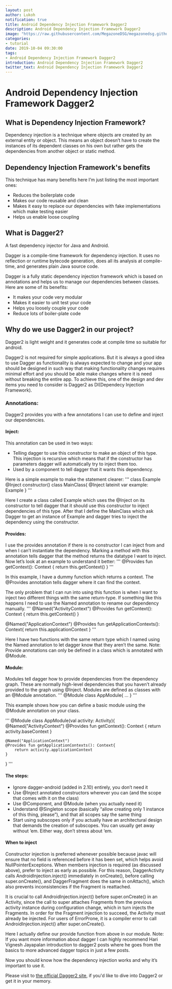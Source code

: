 ```yaml
---
layout: post
author: Lukoh
notification: true
title: Android Dependency Injection Framework Dagger2
description: Android Dependency Injection Framework Dagger2
image: "https://raw.githubusercontent.com/MegazoneDSG/megazonedsg.github.io/master/assets/img/android/architecture/arch1.png"
categories:
- tutorial
date: 2019-10-04 09:30:00
tags:
- Android Dependency Injection Framework Dagger2
introduction: Android Dependency Injection Framework Dagger2
twitter_text: Android Dependency Injection Framework Dagger2
---
```


# Android Dependency Injection Framework Dagger2

## What is Dependency Injection Framework?

Dependency injection is a technique where objects are created by an external entity or object. 
This means an object doesn’t have to create the instances of its dependent classes on his own but rather gets the dependencies from another object or static method.

## Dependency Injection Framework's benefits
This technique has many benefits here I’m just listing the most important ones:
* Reduces the boilerplate code
* Makes our code reusable and clean
* Makes it easy to replace our dependencies with fake implementations which make testing easier
* Helps us enable loose coupling

## What is Dagger2?

A fast dependency injector for Java and Android.

Dagger is a compile-time framework for dependency injection. 
It uses no reflection or runtime bytecode generation, does all its analysis at compile-time, and generates plain Java source code.

Dagger is a fully static dependency injection framework which is based on annotations and helps us to manage our dependencies between classes. 
Here are some of its benefits:
* It makes your code very modular
* Makes it easier to unit test your code
* Helps you loosely couple your code
* Reduce lots of boiler-plate code

## Why do we use Dagger2 in our project?

Dagger2 is light weight and it generates code at compile time so suitable for android.

Dagger2 is not required for simple applications. 
But it is always a good idea to use Dagger as functionality is always expected to change and your app should be designed in such way that making functionality changes requires minimal effort and you should be able make changes where it is need without breaking the entire app. 
To achieve this, one of the design and dev items you need to consider is Dagger2 as DI(Dependecy Injection Framework).

### Annotations:
Dagger2 provides you with a few annotations I can use to define and inject our dependencies.

#### Inject:
This annotation can be used in two ways:
* Telling dagger to use this constructor to make an object of this type. 
  This injection is recursive which means that if the constructor has parameters dagger will automatically try to inject them too.
* Used by a component to tell dagger that it wants this dependency.

Here is a simple example to make the statement clearer:
'''
class Example @Inject constructor()
class MainClass{
    @Inject
    lateinit var example: Example
}
'''

Here I create a class called Example which uses the @Inject on its constructor to tell dagger that it should use this constructor to inject dependencies of this type. 
After that I define the MainClass which ask Dagger to get an instance of Example and dagger tries to inject the dependency using the constructor.

#### Provides:

I use the provides annotation if there is no constructor I can inject from and when I can’t instantiate the dependency.
Marking a method with this annotation tells dagger that the method returns the datatype I want to inject. 
Now let’s look at an example to understand it better:
'''
@Provides fun getContext(): Context {
    return this.getContext()
}
'''

In this example, I have a dummy function which returns a context. 
The @Provides annotation tells dagger where it can find the context.

The only problem that I can run into using this function is when I want to inject two different things with the same return-type. 
If something like this happens I need to use the Named annotation to rename our dependency manually.
'''
@Named("ActivityContext")
@Provides fun getContext(): Context {
    return this.getContext()
}

@Named("ApplicationContext")
@Provides fun getApplicationContexts(): Context{
    return this.applicationContext
}
'''

Here I have two functions with the same return type which I named using the Named annotation to let dagger know that they aren’t the same.
Note: Provide annotations can only be defined in a class which is annotated with @Module.

#### Module:

Modules tell dagger how to provide dependencies from the dependency graph. 
These are normally high-level dependencies that you haven’t already provided to the graph using @Inject.
Modules are defined as classes with an @Module annotation.
'''
@Module
class AppModule{
    ...
}
'''

This example shows how you can define a basic module using the @Module annotation on your class.

'''
@Module
class AppModule(val activity: Activity){
    @Named("ActivityContext")
    @Provides fun getContext(): Context {
        return activity.baseContext
    }

    @Named("ApplicationContext")
    @Provides fun getApplicationContexts(): Context{
        return activity.applicationContext
    }
}
'''

#### The steps:
* Ignore dagger-android (added in 2.10) entirely, you don’t need it
* Use @Inject annotated constructors wherever you can (and the scope that comes with it on the class)
* Use @Component, and @Module (when you actually need it)
* Understand @Singleton scope (basically “allow creating only 1 instance of this thing, please”), and that all scopes say the same thing
* Start using subscopes only if you actually have an architectural design that demands the creation of subscopes. You can usually get away without ’em. Either way, don’t stress about ‘em.

#### When to inject
Constructor injection is preferred whenever possible because javac will ensure that no field is referenced before it has been set, which helps avoid NullPointerExceptions. 
When members injection is required (as discussed above), prefer to inject as early as possible. 
For this reason, DaggerActivity calls AndroidInjection.inject() immediately in onCreate(), before calling super.onCreate(), and DaggerFragment does the same in onAttach(), which also prevents inconsistencies if the Fragment is reattached.

It is crucial to call AndroidInjection.inject() before super.onCreate() in an Activity, since the call to super attaches Fragments from the previous activity instance during configuration change, which in turn injects the Fragments. In order for the Fragment injection to succeed, the Activity must already be injected. For users of ErrorProne, it is a compiler error to call AndroidInjection.inject() after super.onCreate().

Here I actually define our provide function from above in our module.
Note: If you want more information about dagger I can highly recommend Hari Vignesh Jayapalan introduction to dagger2 posts where he goes from the basics to more advanced dagger topics in just a few posts.

Now you should know how the dependency injection works and why it’s important to use it.

Please visit to [the official Dagger2 site](https://dagger.dev/android.html), if you'd like to dive into Dagger2 or get it in your memory.
